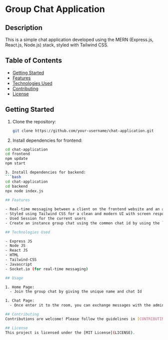 # Group Chat Application 

## Description

This is a simple chat application developed using the MERN (Express.js, React.js, Node.js) stack, styled with Tailwind CSS.

## Table of Contents
- [Getting Started](#getting-started)
- [Features](#features)
- [Technologies Used](#technologies-used)
- [Contributing](#contributing)
- [License](#license)

## Getting Started

1. Clone the repository:
   ```bash
   git clone https://github.com/your-username/chat-application.git

2. Install dependencies for frontend:
```bash
cd chat-application
cd frontend
npm update
npm start

3. Install dependencies for backend:
```bash
cd chat-application
cd backend
npx node index.js
   
## Features

- Real-time messaging between a client on the frontend website and an administrator on the backend server.
- Styled using Tailwind CSS for a clean and modern UI with screen responsive.
- Used Session for the current users
- Create an instance group chat using the common chat id by using the `

## Technologies Used

- Express JS
- Node JS
- React JS
- HTML
- Tailwind-CSS
- Javascript
- Socket.io (for real-time messaging)

## Usage

1. Home Page:
  - Join the group chat by giving the unique name and chat Id

1. Chat Page:
  - Once enter it to the room, you can exchange messages with the administrator in real-time

## Contributing
Contributions are welcome! Please follow the guidelines in [CONTRIBUTING.md](CONTRIBUTING.md).

## License
This project is licensed under the [MIT License](LICENSE).
